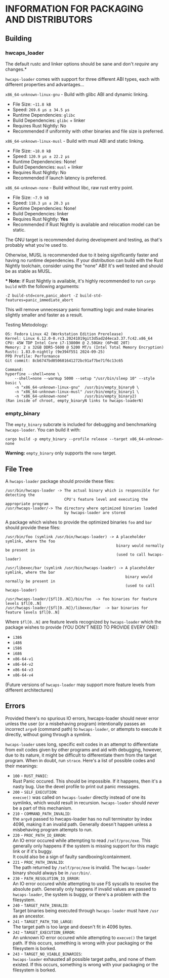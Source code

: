 # INFORMATION FOR PACKAGING AND DISTRIBUTORS

## Building

### hwcaps_loader

The default rustc and linker options should be sane and don't *require* any
changes.*

`hwcaps-loader` comes with support for three different ABI types, each with 
different properties and advantages...

`x86_64-unknown-linux-gnu` -
Build with glibc ABI and dynamic linking.

- File Size: `~11.8 kB`
- Speed: `269.6 µs ± 34.5 µs`
- Runtime Dependencies: `glibc`
- Build Dependencies: `glibc` + linker
- Requires Rust Nightly: No
- Recommended if uniformity with other binaries and file size is preferred.

`x86_64-unknown-linux-musl` -
Build with musl ABI and static linking.

- File Size: `~18.0 kB`
- Speed: `120.9 µs ± 22.2 µs`
- Runtime Dependencies: None!
- Build Dependencies: `musl` + linker
- Requires Rust Nightly: No
- Recommended if launch latency is preferred.

`x86_64-unknown-none` -
Build without libc, raw rust entry point.

- File Size: `~7.9 kB`
- Speed: `118.3 µs ± 20.3 µs`
- Runtime Dependencies: None!
- Build Dependencies: linker
- Requires Rust Nightly: **Yes**
- Recommended if Rust Nightly is available and relocation model can be static.

The GNU target is recommended during development and testing, as that's probably what you're used to.

Otherwise, MUSL is recommended due to it being significantly faster and having no runtime dependencies. 
If your distribution can build with the Rust Nightly toolchain, consider using the "none" ABI! It's well tested and should be as stable as MUSL. 

**\* Note:** if Rust Nightly is available, it's highly recommended to run `cargo build` with the following arguments:
```
-Z build-std=core,panic_abort -Z build-std-features=panic_immediate_abort
```
This will remove unnecessary panic formatting logic and make binaries slightly smaller and faster as a result.

Testing Metodology:
```
OS: Fedora Linux 42 (Workstation Edition Prerelease)
Kernel: Linux 6.12.0-0.rc3.20241019git3d5ad2d4eca3.37.fc42.x86_64
CPU: 45W TDP Intel Core i7-13800H @ 2.50GHz (6P+8E 20T)
Memory: 2 x 32GB DDR5-5600 @ 5200 MT/s (Intel Total Memory Encryption)
Rustc: 1.83.0-nightly (9e394f551 2024-09-25)
PPD Profile: Performance
Git commit: 8cb6747bd050601641272bc91af7be71f6c13c65

Command:
hyperfine --shell=none \
    --shell=none --warmup 5000 --setup "/usr/bin/sleep 10" --style basic \
    -n "x86_64-unknown-linux-gnu"  /usr/bin/empty_binary0 \
    -n "x86_64-unknown-linux-musl" /usr/bin/empty_binary1 \
    -n "x86_64-unknown-none"       /usr/bin/empty_binary2)
(Ran inside of chroot, empty_binaryN links to hwcaps-loaderN)
```

### empty_binary

The `empty_binary` subcrate is included for debugging and benchmarking `hwcaps-loader`. You can build it with:
```
cargo build -p empty_binary --profile release --target x86_64-unknown-none
```
**Warning:** `empty_binary` only supports the `none` target.

## File Tree

A `hwcaps-loader` package should provide these files:
```
/usr/bin/hwcaps-loader -> The actual binary which is responsible for detecting the 
                          CPU's feature level and executing the appropriate program
/usr/hwcaps-loader/-> The directory where optimized binaries loaded 
                          by hwcaps-loader are stored
```

A package which wishes to provide the optimized binaries `foo` and `bar` should provide these files:
```
/usr/bin/foo (symlink /usr/bin/hwcaps-loader) -> A placeholder symlink, where the foo
                                                 binary would normally be present in
                                                 (used to call hwcaps-loader)

/usr/libexec/bar (symlink /usr/bin/hwcaps-loader) -> A placeholder symlink, where the bar
                                                     binary would normally be present in
                                                     (used to call hwcaps-loader)                                       

/usr/hwcaps-loader/{$fl[0..N]}/bin/foo  -> foo binaries for feature levels $fl[0..N] 
/usr/hwcaps-loader/{$fl[0..N]}/libexec/bar  -> bar binaries for feature levels $fl[0..N]
```
Where `$fl[0..N]` are feature levels recognized by `hwcaps-loader` which the package wishes to provide
(YOU DON'T NEED TO PROVIDE EVERY ONE):

- `i386`
- `i486`
- `i586`
- `i686`
- `x86-64-v1`
- `x86-64-v2`
- `x86-64-v3`
- `x86-64-v4`

(Future versions of `hwcaps-loader` may support more feature levels from different architectures)

## Errors

Provided there's no spurious IO errors, hwcaps-loader should never error unless 
the user (or a misbehaving program) intentionally passes an incorrect `argv0` (command path) to `hwcaps-loader`,
or attempts to execute it directly, without going through a symlink.

`hwcaps-loader` uses long, specific exit codes in an attempt to differentiate from exit codes
given by other programs and aid with debugging, however, due to its nature, it might be
difficult to differentiate them from the target program. When in doubt, run `strace`.
Here's a list of possible codes and their meanings:

- `100` - `RUST_PANIC`:  
Rust Panic occured. This should be impossible. If it happens, then it's a nasty bug.
Use the devel profile to print out panic messages.
- `200` - `SELF_EXECUTION`:  
`execve()` was called on `hwcaps-loader` directly instead of one its symlinks, which would
result in recursion. `hwcaps-loader` should *never* be a part of this mechanism.
- `210` - `COMMAND_PATH_INVALID`:  
the `argv0` passed to hwcaps-loader has no null terminator by index 4096, making it an
invalid path. Generally doesn't happen unless a misbehaving program attempts to run.
- `220` - `PROC_PATH_IO_ERROR`:  
An IO error occured while attempting to read `/self/proc/exe`. This generally only happens if
the system is missing support for this magic link or if it's buggy.  
It could also be a sign of faulty sandboxing/containment.
- `221` - `PROC_PATH_INVALID`:  
The path returned by `/self/proc/exe` is invalid. The `hwcaps-loader` binary should
always be in `/usr/bin/`.
- `230` - `PATH_RESOLUTION_IO_ERROR`:  
An IO error occured while attempting to use FS syscalls to resolve the absolute path.
Generally only happens if invalid values are passed to `hwcaps-loader`, the system is buggy,
or there's a problem with the filesystem.
- `240` - `TARGET_PATH_INVALID`:  
Target binaries being executed through `hwcaps-loader` must have `/usr` as an ancestor. 
- `241` - `TARGET_PATH_TOO_LARGE`:  
The target path is too large and doesn't fit in 4096 bytes.
- `242` - `TARGET_EXECUTION_ERROR`:  
An unknown IO error occured while attempting to `execve()` the target path. If this
occurs, something is wrong with your packaging or the filesystem is borked.
- `243` - `TARGET_NO_VIABLE_BINARIES`:  
`hwcaps-loader` exhausted all possible target paths, and none of them existed. If this
occurs, something is wrong with your packaging or the filesystem is borked.
